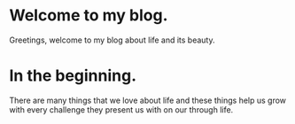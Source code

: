 # Welcome to my blog.
Greetings, welcome to my blog about life and its beauty.

# In the beginning.
There are many things that we love about life and these things help us grow with every 
challenge they present us with on our through life.
